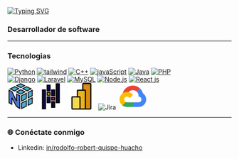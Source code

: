 [![Typing SVG](https://readme-typing-svg.demolab.com?font=Fira+Code&duration=4000&pause=1000&width=435&lines=Hola%F0%9F%91%8B+mi+nombre+es+robert)](https://github.com/RobertQH123)
### Desarrollador de software

---

### Tecnologias

[![Python](https://img.shields.io/badge/python-3670A0?style=for-the-badge&logo=python&logoColor=ffdd54)]()
[![tailwind](https://img.shields.io/badge/tailwind_CSS-grey?style=for-the-badge&logo=tailwind-css&logoColor=38B2AC&labelColor=GREY)]()
[![C++](https://img.shields.io/badge/C++-blue?style=for-the-badge&logo=cplusplus&logoColor=whiteblue&labelColor=blue)]()
[![javaScript](https://shields.io/badge/JavaScript-F7DF1E?style=for-the-badge&logo=JavaScript&logoColor=000)]()
[![Java](https://img.shields.io/badge/Java-ED8B00?style=for-the-badge&logo=openjdk&logoColor=white)]()
[![PHP](https://img.shields.io/badge/-PHP-777BB4?style=for-the-badge&logo=php&labelColor=777BB4&logoColor=FFF)]()
</br>
[![Django](https://img.shields.io/badge/Django-339933?style=for-the-badge&logo=Django&logoColor=white&labelColor=101010)]()
[![Laravel](https://img.shields.io/badge/Laravel-339933?style=for-the-badge&logo=Laravel&logoColor=white&labelColor=101010)]()
[![MySQL](https://img.shields.io/badge/MySQL-4479A1?style=for-the-badge&logo=mysql&logoColor=white&labelColor=101010)]()
[![Node.js](https://img.shields.io/badge/node.js-339933?style=for-the-badge&logo=Nodejs&logoColor=white)]()
[![React js](https://img.shields.io/badge/-ReactJs-61DAFB?logo=react&logoColor=white&style=for-the-badge)]()
</br>
  <img src="https://raw.githubusercontent.com/Rickhersd/Rickhersd/09c5bc045c5820e2b7ae1b56c9d2e45df8b2cde5/neobrutalist_icons/neo_numpy.svg" title="Numpy" alt="Numpy" width="60" height="60"/>&nbsp; 
  <img src="https://raw.githubusercontent.com/Rickhersd/Rickhersd/09c5bc045c5820e2b7ae1b56c9d2e45df8b2cde5/neobrutalist_icons/neo_pandas.svg" title="Pandas" alt="Pandas" width="60" height="60"/>&nbsp;
  <img src="https://github.com/Rickhersd/neo-icons/blob/main/icons/power-bi/neo-power-bi.svg" title="Power-bi" alt="Power-bi" width="60" height="60"/>&nbsp;
  <img src="https://25322853.fs1.hubspotusercontent-eu1.net/hub/25322853/hubfs/STAGIL_January2022/Images/jira-software-logo-jira-logo-hd-png.png?width=360&name=jira-software-logo-jira-logo-hd-png.png" title="Jira" alt="Jira" width="60" height="60"/>&nbsp;
  <img src="https://github.com/github/explore/blob/main/topics/google-cloud/google-cloud.png?raw=true" title="Google Cloud Plataform" alt="Google Cloud Plataform" width="60" height="60"/>&nbsp;
  


---

### 🌐 Conéctate conmigo

- Linkedin: [in/rodolfo-robert-quispe-huacho](https://www.linkedin.com/in/rodolfo-robert-quispe-huacho)

</br>
